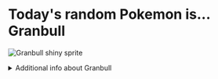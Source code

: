 # Today's random Pokemon is... Granbull

![Granbull shiny sprite](https://raw.githubusercontent.com/PokeAPI/sprites/master/sprites/pokemon/shiny/210.png)

<details>
<summary>Additional info about Granbull</summary>

| srpite type | image |
|------|------|
| back_default | ![Granbull back_default sprite](https://raw.githubusercontent.com/PokeAPI/sprites/master/sprites/pokemon/back/210.png) |
| back_shiny | ![Granbull back_shiny sprite](https://raw.githubusercontent.com/PokeAPI/sprites/master/sprites/pokemon/back/shiny/210.png) |
| front_default | ![Granbull front_default sprite](https://raw.githubusercontent.com/PokeAPI/sprites/master/sprites/pokemon/210.png) | </details>